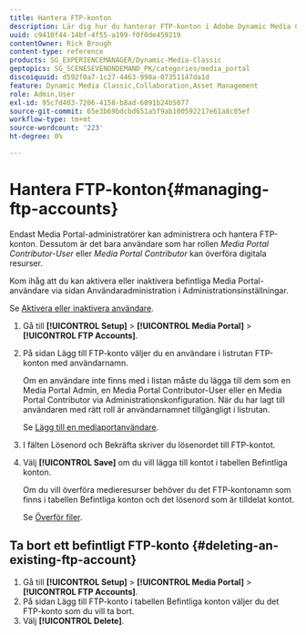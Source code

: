 ```yaml
---
title: Hantera FTP-konton
description: Lär dig hur du hanterar FTP-konton i Adobe Dynamic Media Classic.
uuid: c9410f44-14bf-4f55-a199-f0f0de459219
contentOwner: Rick Brough
content-type: reference
products: SG_EXPERIENCEMANAGER/Dynamic-Media-Classic
geptopics: SG_SCENESEVENONDEMAND_PK/categories/media_portal
discoiquuid: d592f0a7-1c27-4463-998a-07351147da1d
feature: Dynamic Media Classic,Collaboration,Asset Management
role: Admin,User
exl-id: 95c7d403-7206-4158-b8ad-6091b24b5077
source-git-commit: 65e3b69bdcbd651a5f9ab100592217e61a8c05ef
workflow-type: tm+mt
source-wordcount: '223'
ht-degree: 0%

---
```


# Hantera FTP-konton{#managing-ftp-accounts}

Endast Media Portal-administratörer kan administrera och hantera FTP-konton. Dessutom är det bara användare som har rollen *Media Portal Contributor-User* eller *Media Portal Contributor* kan överföra digitala resurser.

Kom ihåg att du kan aktivera eller inaktivera befintliga Media Portal-användare via sidan Användaradministration i Administrationsinställningar.

Se [Aktivera eller inaktivera användare](administration-setup.md#activating_or_deactivating_users).

1. Gå till **[!UICONTROL Setup]** > **[!UICONTROL Media Portal]** > **[!UICONTROL FTP Accounts]**.
1. På sidan Lägg till FTP-konto väljer du en användare i listrutan FTP-konton med användarnamn.

   Om en användare inte finns med i listan måste du lägga till dem som en Media Portal Admin, en Media Portal Contributor-User eller en Media Portal Contributor via Administrationskonfiguration. När du har lagt till användaren med rätt roll är användarnamnet tillgängligt i listrutan.

   Se [Lägg till en mediaportanvändare](adding-media-portal-users.md#adding_a_media_portal_user).

1. I fälten Lösenord och Bekräfta skriver du lösenordet till FTP-kontot.
1. Välj **[!UICONTROL Save]** om du vill lägga till kontot i tabellen Befintliga konton.

   Om du vill överföra medieresurser behöver du det FTP-kontonamn som finns i tabellen Befintliga konton och det lösenord som är tilldelat kontot.

   Se [Överför filer](uploading-files.md#uploading_files).

## Ta bort ett befintligt FTP-konto {#deleting-an-existing-ftp-account}

1. Gå till **[!UICONTROL Setup]** > **[!UICONTROL Media Portal]** > **[!UICONTROL FTP Accounts]**.
1. På sidan Lägg till FTP-konto i tabellen Befintliga konton väljer du det FTP-konto som du vill ta bort.
1. Välj **[!UICONTROL Delete]**.
